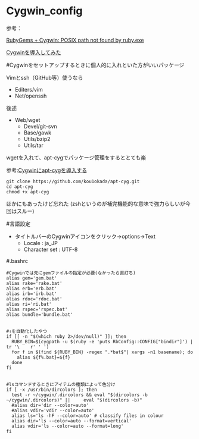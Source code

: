 Cygwin_config
=============

参考：

[RubyGems + Cygwin: POSIX path not found by ruby.exe](http://stackoverflow.com/questions/3831131/rubygems-cygwin-posix-path-not-found-by-ruby-exe)

[Cygwinを導入してみた](http://nukino.github.io/blog/2012/02/02/Cygwin/)


#Cygwinをセットアップするときに個人的に入れといた方がいいパッケージ

Vimとssh（GitHub等）使うなら

- Editers/vim 
- Net/openssh         

後述
- Web/wget            
  - Devel/git-svn
  - Base/gawk 
  - Utils/bzip2 
  - Utils/tar 



wgetを入れて、apt-cygでパッケージ管理をするととても楽

参考:[Cygwinにapt-cygを導入する ](http://kowaimononantenai.blogspot.jp/2013/12/cygwinapt-cyg.html)

```
git clone https://github.com/kou1okada/apt-cyg.git
cd apt-cyg
chmod +x apt-cyg
```

ほかにもあったけど忘れた
(zshというのが補完機能的な意味で強力らしいが今回はスルー)



#言語設定
- タイトルバーのCygwinアイコンをクリック→options→Text
  - Locale : ja_JP
  - Character set : UTF-8 

#.bashrc
```
#Cygwinでは先にgemファイルの指定が必要(なかったら直打ち)
alias gem='gem.bat'
alias rake='rake.bat'
alias erb='erb.bat'
alias irb='irb.bat'
alias rdoc='rdoc.bat'
alias ri='ri.bat'
alias rspec='rspec.bat'
alias bundle='bundle.bat'


#↑を自動化したやつ
if [[ -n "$(which ruby 2>/dev/null)" ]]; then
  RUBY_BIN=$(cygpath -u $(ruby -e 'puts RbConfig::CONFIG["bindir"]') | tr '\    r' ' ')
  for f in $(find ${RUBY_BIN} -regex ".*bat$"| xargs -n1 basename); do
    alias ${f%.bat}=${f}
  done
fi


#lsコマンドするときにアイテムの種類によって色分け
if [ -x /usr/bin/dircolors ]; then
  test -r ~/cygwin/.dircolors && eval "$(dircolors -b ~/cygwin/.dircolors)" ||     eval "$(dircolors -b)"
  #alias dir='dir --color=auto'
  #alias vdir='vdir --color=auto'
  alias ls='ls -hF --color=auto' # classify files in colour
  alias dir='ls --color=auto --format=vertical'
  alias vdir='ls --color=auto --format=long'
fi

```
